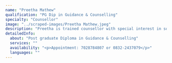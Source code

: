 ```yaml
---
name: "Preetha Mathew"
qualification: "PG Dip in Guidance & Counselling"
specialty: "Counsellor"
image: "../scraped-images/Preetha Mathew.jpeg"
description: "Preetha is trained counsellor with special interest in social anxiety and personality development"
detailedInfo:
  about: "Post graduate Diploma in Guidance & Counselling"
  services: ""
  availability: "<p>Appointment: 7028784807 or 0832-2437079</p>"
  languages: ""
---
```

